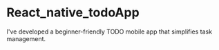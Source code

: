 # React_native_todoApp
I've developed a beginner-friendly TODO mobile app that simplifies task management.
